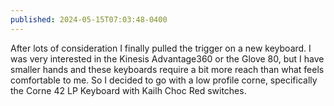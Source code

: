 ```yaml
---
published: 2024-05-15T07:03:48-0400
---
```


After lots of consideration I finally pulled the trigger on a new keyboard. I was very interested in the Kinesis Advantage360 or the Glove 80, but I have smaller hands and these keyboards require a bit more reach than what feels comfortable to me. So I decided to go with a low profile corne, specifically the Corne 42 LP Keyboard with Kailh Choc Red switches.
